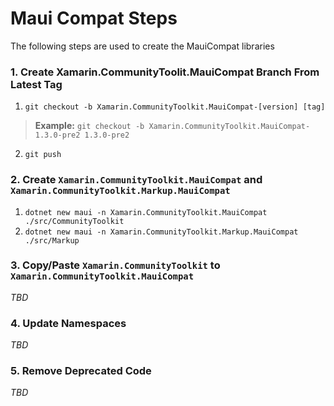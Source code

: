 # Maui Compat Steps

The following steps are used to create the MauiCompat libraries

### 1. Create Xamarin.CommunityToolit.MauiCompat Branch From Latest Tag

1. `git checkout -b Xamarin.CommunityToolkit.MauiCompat-[version] [tag]`
> **Example:** `git checkout -b Xamarin.CommunityToolkit.MauiCompat-1.3.0-pre2 1.3.0-pre2`
2. `git push`

### 2. Create `Xamarin.CommunityToolkit.MauiCompat` and `Xamarin.CommunityToolkit.Markup.MauiCompat` 

1. `dotnet new maui -n Xamarin.CommunityToolkit.MauiCompat ./src/CommunityToolkit`
2. `dotnet new maui -n Xamarin.CommunityToolkit.Markup.MauiCompat ./src/Markup`

### 3. Copy/Paste `Xamarin.CommunityToolkit` to `Xamarin.CommunityToolkit.MauiCompat`

*TBD*

### 4. Update Namespaces

*TBD*

### 5. Remove Deprecated Code

*TBD*
